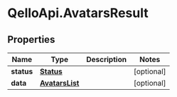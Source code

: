 # QelloApi.AvatarsResult

## Properties
Name | Type | Description | Notes
------------ | ------------- | ------------- | -------------
**status** | [**Status**](Status.md) |  | [optional] 
**data** | [**AvatarsList**](AvatarsList.md) |  | [optional] 


